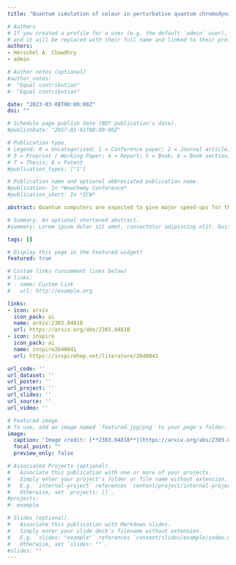 ```yaml
---
title: "Quantum simulation of colour in perturbative quantum chromodynamics"

# Authors
# If you created a profile for a user (e.g. the default `admin` user), write the username (folder name) here 
# and it will be replaced with their full name and linked to their profile.
authors:
- Herschel A. Chawdhry
- admin

# Author notes (optional)
#author_notes:
#- "Equal contribution"
#- "Equal contribution"

date: "2023-03-08T00:00:00Z"
doi: ""

# Schedule page publish date (NOT publication's date).
#publishDate: "2017-01-01T00:00:00Z"

# Publication type.
# Legend: 0 = Uncategorized; 1 = Conference paper; 2 = Journal article;
# 3 = Preprint / Working Paper; 4 = Report; 5 = Book; 6 = Book section;
# 7 = Thesis; 8 = Patent
#publication_types: ["1"]

# Publication name and optional abbreviated publication name.
#publication: In *Wowchemy Conference*
#publication_short: In *ICW*

abstract: Quantum computers are expected to give major speed-ups for the simulation of quantum systems. In this work, we present quantum gates that simulate the colour part of the interactions of quarks and gluons in perturbative quantum chromodynamics (QCD). As a first application, we implement these circuits on a simulated noiseless quantum computer and use them to calculate colour factors for various examples of Feynman diagrams. This work constitutes a first key step towards a quantum simulation of generic scattering processes in perturbative QCD.

# Summary. An optional shortened abstract.
#summary: Lorem ipsum dolor sit amet, consectetur adipiscing elit. Duis posuere tellus ac convallis placerat. Proin tincidunt magna sed ex sollicitudin condimentum.

tags: []

# Display this page in the Featured widget?
featured: true

# Custom links (uncomment lines below)
# links:
# - name: Custom Link
#   url: http://example.org

links:
- icon: arxiv
  icon_pack: ai
  name: arXiv:2303.04818
  url: https://arxiv.org/abs/2303.04818
- icon: inspire
  icon_pack: ai
  name: inspire2640041
  url: https://inspirehep.net/literature/2640041

url_code: ''
url_dataset: ''
url_poster: ''
url_project: ''
url_slides: ''
url_source: ''
url_video: ''

# Featured image
# To use, add an image named `featured.jpg/png` to your page's folder. 
image:
  caption: 'Image credit: [**2303.04818**](https://arxiv.org/abs/2303.04818)'
  focal_point: ""
  preview_only: false

# Associated Projects (optional).
#   Associate this publication with one or more of your projects.
#   Simply enter your project's folder or file name without extension.
#   E.g. `internal-project` references `content/project/internal-project/index.md`.
#   Otherwise, set `projects: []`.
#projects:
#- example

# Slides (optional).
#   Associate this publication with Markdown slides.
#   Simply enter your slide deck's filename without extension.
#   E.g. `slides: "example"` references `content/slides/example/index.md`.
#   Otherwise, set `slides: ""`.
#slides: ""
---
```

